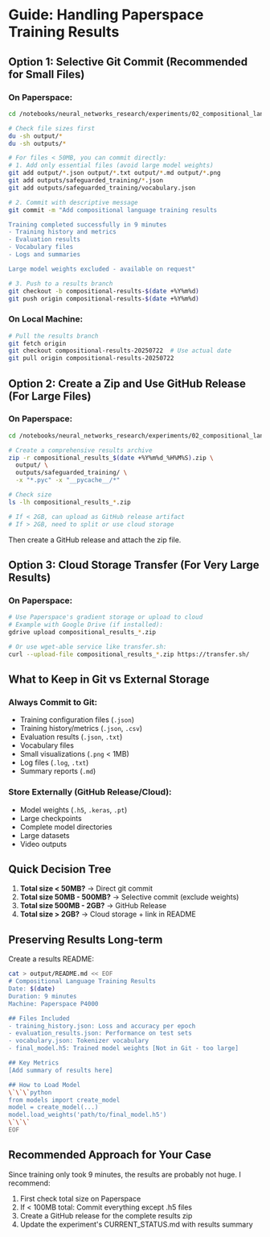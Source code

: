 # Guide: Handling Paperspace Training Results

## Option 1: Selective Git Commit (Recommended for Small Files)

### On Paperspace:
```bash
cd /notebooks/neural_networks_research/experiments/02_compositional_language

# Check file sizes first
du -sh output/*
du -sh outputs/*

# For files < 50MB, you can commit directly:
# 1. Add only essential files (avoid large model weights)
git add output/*.json output/*.txt output/*.md output/*.png
git add outputs/safeguarded_training/*.json
git add outputs/safeguarded_training/vocabulary.json

# 2. Commit with descriptive message
git commit -m "Add compositional language training results

Training completed successfully in 9 minutes
- Training history and metrics
- Evaluation results
- Vocabulary files
- Logs and summaries

Large model weights excluded - available on request"

# 3. Push to a results branch
git checkout -b compositional-results-$(date +%Y%m%d)
git push origin compositional-results-$(date +%Y%m%d)
```

### On Local Machine:
```bash
# Pull the results branch
git fetch origin
git checkout compositional-results-20250722  # Use actual date
git pull origin compositional-results-20250722
```

## Option 2: Create a Zip and Use GitHub Release (For Large Files)

### On Paperspace:
```bash
cd /notebooks/neural_networks_research/experiments/02_compositional_language

# Create a comprehensive results archive
zip -r compositional_results_$(date +%Y%m%d_%H%M%S).zip \
  output/ \
  outputs/safeguarded_training/ \
  -x "*.pyc" -x "__pycache__/*"

# Check size
ls -lh compositional_results_*.zip

# If < 2GB, can upload as GitHub release artifact
# If > 2GB, need to split or use cloud storage
```

Then create a GitHub release and attach the zip file.

## Option 3: Cloud Storage Transfer (For Very Large Results)

### On Paperspace:
```bash
# Use Paperspace's gradient storage or upload to cloud
# Example with Google Drive (if installed):
gdrive upload compositional_results_*.zip

# Or use wget-able service like transfer.sh:
curl --upload-file compositional_results_*.zip https://transfer.sh/
```

## What to Keep in Git vs External Storage

### Always Commit to Git:
- Training configuration files (`.json`)
- Training history/metrics (`.json`, `.csv`)
- Evaluation results (`.json`, `.txt`)
- Vocabulary files
- Small visualizations (`.png` < 1MB)
- Log files (`.log`, `.txt`)
- Summary reports (`.md`)

### Store Externally (GitHub Release/Cloud):
- Model weights (`.h5`, `.keras`, `.pt`)
- Large checkpoints
- Complete model directories
- Large datasets
- Video outputs

## Quick Decision Tree

1. **Total size < 50MB?** → Direct git commit
2. **Total size 50MB - 500MB?** → Selective commit (exclude weights)
3. **Total size 500MB - 2GB?** → GitHub Release
4. **Total size > 2GB?** → Cloud storage + link in README

## Preserving Results Long-term

Create a results README:

```bash
cat > output/README.md << EOF
# Compositional Language Training Results
Date: $(date)
Duration: 9 minutes
Machine: Paperspace P4000

## Files Included
- training_history.json: Loss and accuracy per epoch
- evaluation_results.json: Performance on test sets
- vocabulary.json: Tokenizer vocabulary
- final_model.h5: Trained model weights [Not in Git - too large]

## Key Metrics
[Add summary of results here]

## How to Load Model
\`\`\`python
from models import create_model
model = create_model(...)
model.load_weights('path/to/final_model.h5')
\`\`\`
EOF
```

## Recommended Approach for Your Case

Since training only took 9 minutes, the results are probably not huge. I recommend:

1. First check total size on Paperspace
2. If < 100MB total: Commit everything except .h5 files
3. Create a GitHub release for the complete results zip
4. Update the experiment's CURRENT_STATUS.md with results summary
